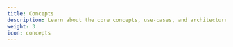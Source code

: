 ```yaml
---
title: Concepts
description: Learn about the core concepts, use-cases, and architecture of Keptn.
weight: 3
icon: concepts
---
```

